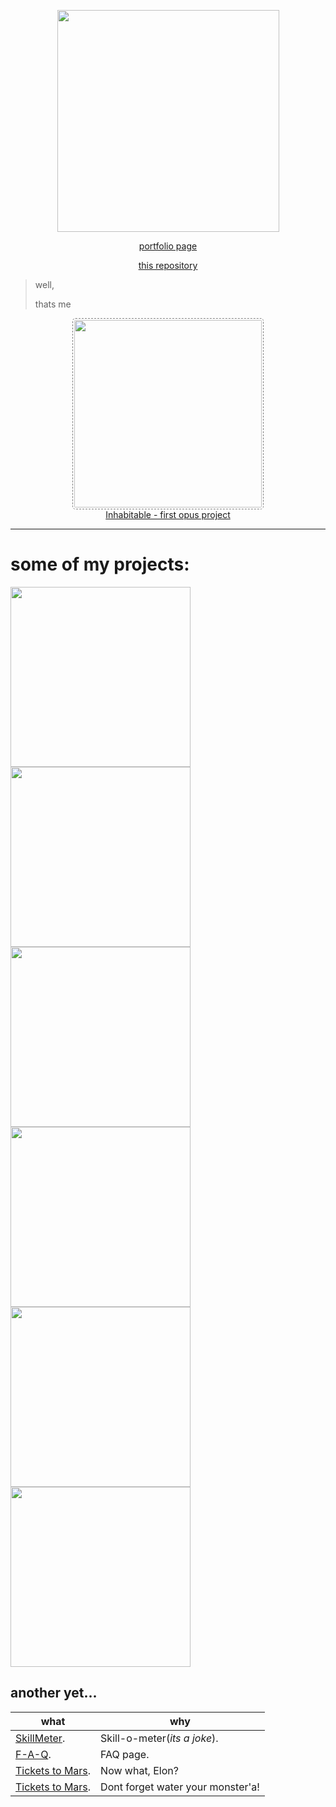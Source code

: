 
<p align="center"><a href="http://kirilinsky.ru" target="_blank"><img width="355" src="https://kirilinsky.github.io/gif_git/scr.png"></a></p>
<p align="center"><a href="http://kirilinsky.ru" target="_blank">portfolio page</a></p>
<p align="center"><a href="https://github.com/kirilinsky" target="_blank">this repository</a></p>

>well, 
>
>thats me
<p align="center"><a href="http://inhabitable.ru" target="_blank">
 <img src="https://kirilinsky.github.io/gif_git/inh.gif" width="300" style="padding:2px;border:1px dashed grey;border-radius:5px;"><br> Inhabitable - first opus project</a></p>

---
# some of my projects:
<a href="https://kirilinsky.github.io/free_psd/" target="_blank"><img src="https://kirilinsky.github.io/gif_git/psd.gif" width="288"></a>
<a href="https://kirilinsky.github.io/justice/" target="_blank"><img src="https://kirilinsky.github.io/gif_git/jus.gif" width="288"></a>
<a href="https://kirilinsky.github.io/arcite/" target="_blank"><img src="https://kirilinsky.github.io/gif_git/arc.gif" width="288"></a>
<a href="https://kirilinsky.github.io/beauty_1_0_b/dev/" target="_blank"><img src="https://kirilinsky.github.io/gif_git/sal.gif" width="288"></a>
<a href="https://kirilinsky.github.io/mini/" target="_blank"><img src="https://kirilinsky.github.io/gif_git/mini.gif" width="288"></a>
<a href="https://kirilinsky.github.io/menu/" target="_blank" ><img src="https://kirilinsky.github.io/gif_git/menu.gif" width="288"></a>

## another yet...




 what                                             | why
--------------------------------------------------|--------------------
[SkillMeter](https://kirilinsky.github.io/skill/).|Skill-o-meter(_its_ _a_ _joke_).
[F-A-Q](https://kirilinsky.github.io/faq/).       | FAQ page.
[Tickets to Mars](https://kirilinsky.github.io/space/).       | Now what, Elon?
[Tickets to Mars](https://kirilinsky.github.io/clicker/).       | Dont forget water your monster'a!


